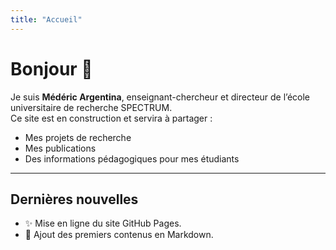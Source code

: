 ```yaml
---
title: "Accueil"
---
```



<link rel="stylesheet" href="/assets/css/style.css">

# Bonjour 👋

Je suis **Médéric Argentina**, enseignant-chercheur et directeur de l’école universitaire de recherche SPECTRUM.  
Ce site est en construction et servira à partager :

- Mes projets de recherche
- Mes publications
- Des informations pédagogiques pour mes étudiants

---

## Dernières nouvelles
- ✨ Mise en ligne du site GitHub Pages.
- 📄 Ajout des premiers contenus en Markdown.

